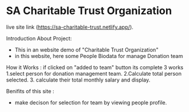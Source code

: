 # SA Charitable Trust Organization

live site link (https://sa-charitable-trust.netlify.app/).


Introduction About Project:
* This in an website demo of "Charitable Trust Organization"
* in this website, here some People Biodata for manage Donation team


How it Works :
if clicked on "added to team" button its complete 3 works  
1.select person for donation management team.
2.Calculate total person selected.
3. calculate their total monthly salary and display.

Benifits of this site :
* make decison for selection for team by viewing people profile.
